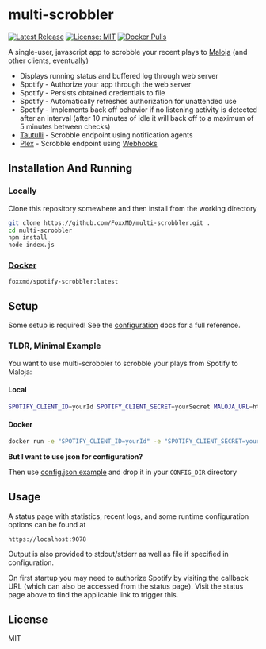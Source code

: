 # multi-scrobbler

[![Latest Release](https://img.shields.io/github/v/release/foxxmd/multi-scrobbler)](https://github.com/FoxxMD/multi-scrobbler/releases)
[![License: MIT](https://img.shields.io/badge/License-MIT-yellow.svg)](https://opensource.org/licenses/MIT)
[![Docker Pulls](https://img.shields.io/docker/pulls/foxxmd/multi-scrobbler)](https://hub.docker.com/r/foxxmd/multi-scrobbler)

A single-user, javascript app to scrobble your recent plays to [Maloja](https://github.com/krateng/maloja) (and other clients, eventually)

* Displays running status and buffered log through web server
* Spotify - Authorize your app through the web server
* Spotify - Persists obtained credentials to file
* Spotify - Automatically refreshes authorization for unattended use
* Spotify - Implements back off behavior if no listening activity is detected after an interval (after 10 minutes of idle it will back off to a maximum of 5 minutes between checks)
* [Tautulli](https://tautulli.com) - Scrobble endpoint using notification agents
* [Plex](https://plex.tv) - Scrobble endpoint using [Webhooks](https://support.plex.tv/articles/115002267687-webhooks)

## Installation And Running


### Locally

Clone this repository somewhere and then install from the working directory

```bash
git clone https://github.com/FoxxMD/multi-scrobbler.git .
cd multi-scrobbler
npm install
node index.js
```

### [Docker](https://hub.docker.com/r/foxxmd/multi-scrobbler)

```
foxxmd/spotify-scrobbler:latest
```

## Setup

Some setup is required! See the [configuration](docs/configuration.md) docs for a full reference.

### TLDR, Minimal Example

You want to use multi-scrobbler to scrobble your plays from Spotify to Maloja:

#### Local
```bash
SPOTIFY_CLIENT_ID=yourId SPOTIFY_CLIENT_SECRET=yourSecret MALOJA_URL=http://domain.tld MALOJA_API_KEY=1234 node index.js
```

#### Docker

```bash
docker run -e "SPOTIFY_CLIENT_ID=yourId" -e "SPOTIFY_CLIENT_SECRET=yourSecret" -e "MALOJA_URL=http://domain.tld" -e "MALOJA_API_KEY=1234" -v /path/on/host/config:/home/node/app/config foxxmd/spotify-scrobbler
```

**But I want to use json for configuration?**

Then use [config.json.example](/config/config.json.example) and drop it in your `CONFIG_DIR` directory

## Usage

A status page with statistics, recent logs, and some runtime configuration options can be found at

```
https://localhost:9078
```
Output is also provided to stdout/stderr as well as file if specified in configuration.

On first startup you may need to authorize Spotify by visiting the callback URL (which can also be accessed from the status page). Visit the status page above to find the applicable link to trigger this.

## License

MIT
